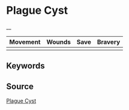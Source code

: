 # Plague Cyst

__


| Movement | Wounds | Save | Bravery |
|:--------:|:------:|:----:|:-------:|
|  |  |  |  |


## Keywords



## Source

[Plague Cyst](https://wahapedia.ru/aos3/factions/maggotkin-of-nurgle/Plague-Cyst)
